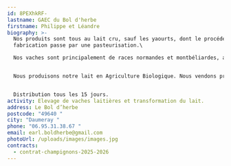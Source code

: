 ```yaml
---
id: 8PEXhkRF-
lastname: GAEC du Bol d'herbe
firstname: Philippe et Léandre
biography: >-
  Nos produits sont tous au lait cru, sauf les yaourts, dont le procédé de
  fabrication passe par une pasteurisation.\

  Nos vaches sont principalement de races normandes et montbéliardes, ainsi que quelques jersiaises et brunes des Alpes. Elles pâturent 10 mois sur 12 une alimentation fournie par les prairies autour de la ferme. Elles sont principalement nourries au foin et enrubannage lors des 2 mois restants sur la période hivernale. Leur alimentation est garantie sans maïs ni soja.


  Nous produisons notre lait en Agriculture Biologique. Nous vendons principalement en circuits courts (magasin à la ferme, marchés de plein vent, AMAP). Nous transformons une partie du lait produit pour proposer la gamme du contrat.


  Distribution tous les 15 jours.
activity: Elevage de vaches laitières et transformation du lait.
address: Le Bol d’herbe
postcode: "49640 "
city: "Daumeray "
phone: "06.95.31.38.67 "
email: earl.boldherbe@gmail.com
photoUrl: /uploads/images/images.jpg
contracts:
  - contrat-champignons-2025-2026
---
```

